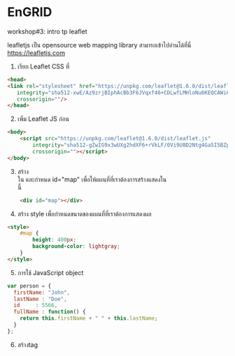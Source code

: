 # EnGRID
workshop#3: intro tp leaflet

leafletjs เป็น opensource web mapping library สามารถเข้าไปอ่านได้ที่นี่ https://leafletjs.com

1. เรียก Leaflet CSS ที่ <head>
```html
<head>
<link rel="stylesheet" href="https://unpkg.com/leaflet@1.6.0/dist/leaflet.css"
   integrity="sha512-xwE/Az9zrjBIphAcBb3F6JVqxf46+CDLwfLMHloNu6KEQCAWi6HcDUbeOfBIptF7tcCzusKFjFw2yuvEpDL9wQ=="
   crossorigin=""/>
</head>
```
2. เพิ่ม Leaflet JS ก่อน </body>
```html
<body>
    <script src="https://unpkg.com/leaflet@1.6.0/dist/leaflet.js"
        integrity="sha512-gZwIG9x3wUXg2hdXF6+rVkLF/0Vi9U8D2Ntg4Ga5I5BZpVkVxlJWbSQtXPSiUTtC0TjtGOmxa1AJPuV0CPthew=="
        crossorigin=""></script>
</body>
```
3. สร้าง <div> ใน <body> และกำหนด id="map" เพื่อให้แผนที่ที่เราต้องการสร้างแสดงใน <div> นี้
```html
    <div id="map"></div>
```
4. สร้าง style เพื่อกำหนดขนาดของแผนที่ที่เราต้องการแสดงผล
```html
<style>
    #map {
        height: 400px;
        background-color: lightgray;
    }
</style>
```
5. การใช้ JavaScript object 
```js
var person = {
  firstName: "John",
  lastName : "Doe",
  id     : 5566,
  fullName : function() {
    return this.firstName + " " + this.lastName;
  }
};
```
6. สร้างtag <script> ก่อน </body> เพื่อเขียน javascript สำหรับสร้างแผนที่ของเรา (ให้แน่ในว่าสร้างหลังการเรียก Leaflet) และประกาศตัวแปร map ให้มีค่าเป็น L.map()
```html
    <script>
        var map = L.map('map').setView([98.950014,18.803273], 13);
    </script>
```
ึ7. เรียก basemap มาแสดงผลด้วย L.tileLayer
```js
        var osm = L.tileLayer('https://{s}.tile.openstreetmap.org/{z}/{x}/{y}.png', {
            attribution: '&copy; <a href="https://www.openstreetmap.org/copyright">OpenStreetMap</a> contributors'
        });
        osm.addTo(map);
```

